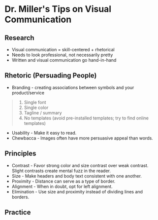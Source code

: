 # Dr. Miller's Tips on Visual Communication
## Research
- Visual communication = skill-centered + rhetorical
- Needs to look professional, not necessarily pretty
- Written and visual communication go hand-in-hand
## Rhetoric (Persuading People)
- Branding - creating associations between symbols and your product/service
> 1. Single font
> 2. Single color
> 3. Tagline / summary
> 4. No templates (avoid pre-installed templates; try to find online templates)
- Usability - Make it easy to read.
- Chewbacca - Images often have more persuasive appeal than words.
## Principles
- Contrast - Favor strong color and size contrast over weak contrast. Slight contrasts create mental fuzz in the reader.
- Size - Make headers and body text consistent with one another.
- Proximity - Distance can serve as a type of border.
- Alignment - When in doubt, opt for left alignment.
- Elimination - Use size and proximity instead of dividing lines and borders.
## Practice
